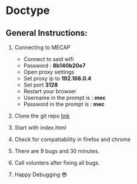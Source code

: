 # Doctype

General Instructions:
--------------------
1. Connecting to MECAP
	* Connect to said wifi
	* Password : **8b140b20e7**
	* Open proxy settings
	* Set proxy ip to **192.168.0.4**
	* Set port **3128**
	* Restart your browser
	* Username in the prompt is : **mec**
	* Password in the prompt is : **mec**

2. Clone the git repo [link](https://github.com/Excel-MEC/doctype.git)

3. Start with index.html

4. Check for compatiability in firefox and chrome

5. There are 9 bugs and 30 minutes.

6. Call volunters after fixing all bugs.

7. Happy Debugging :sunglasses: 
